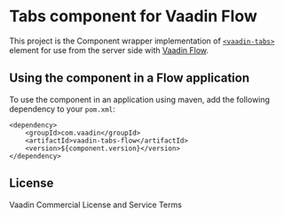 # Tabs сomponent for Vaadin Flow

This project is the Component wrapper implementation of [`<vaadin-tabs>`](https://github.com/vaadin/vaadin-tabs)
element for use from the server side with [Vaadin Flow](https://github.com/vaadin/flow).

## Using the component in a Flow application

To use the component in an application using maven,
add the following dependency to your `pom.xml`:
```
<dependency>
    <groupId>com.vaadin</groupId>
    <artifactId>vaadin-tabs-flow</artifactId>
    <version>${component.version}</version>
</dependency>
```

## License

Vaadin Commercial License and Service Terms
